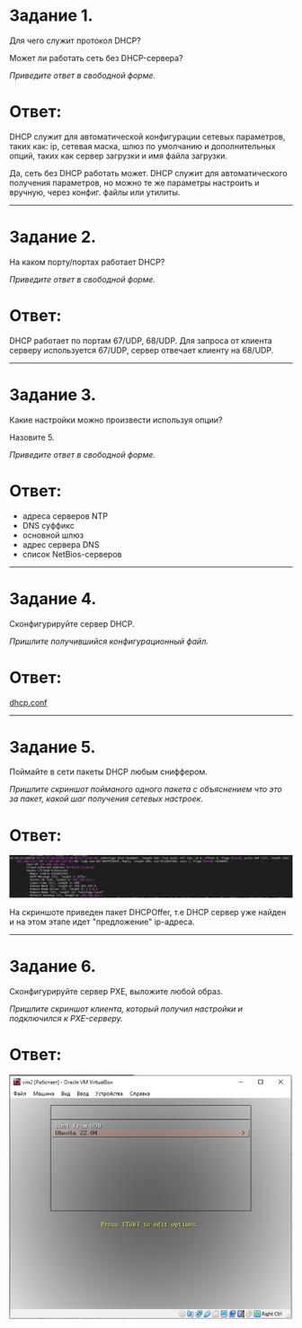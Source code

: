 # Задание 1.
Для чего служит протокол DHCP?

Может ли работать сеть без DHCP-сервера?

*Приведите ответ в свободной форме.*  

# Ответ:
DHCP служит для автоматической конфигурации сетевых параметров, таких как: ip, сетевая маска, 
шлюз по умолчанию и дополнительных опций, таких как сервер загрузки и имя файла загрузки.

Да, сеть без DHCP работать может. DHCP служит для автоматического получения параметров, но можно 
те же параметры настроить и вручную, через конфиг. файлы или утилиты.

---

# Задание 2.
На каком порту/портах работает DHCP?

*Приведите ответ в свободной форме.*  

# Ответ:  
DHCP работает по портам 67/UDP, 68/UDP. Для запроса от клиента серверу используется 67/UDP,
сервер отвечает клиенту на 68/UDP.

---

# Задание 3.
Какие настройки можно произвести используя опции?

Назовите 5.

*Приведите ответ в свободной форме.*  

# Ответ:
- адреса серверов NTP
- DNS суффикс
- основной шлюз
- адрес сервера DNS
- список NetBios-серверов  

---

# Задание 4.
Сконфигурируйте сервер DHCP.

*Пришлите получившийся конфигурационный файл.*

# Ответ:  
[dhcp.conf](dhcpd.conf)  

---

# Задание 5.
Поймайте в сети пакеты DHCP любым сниффером.

*Пришлите скриншот пойманого одного пакета с объяснением что это за пакет, какой шаг получения сетевых настроек.*

# Ответ:  
![pic1](1.PNG)  

На скриншоте приведен пакет DHCPOffer, т.е DHCP сервер уже найден и на этом этапе идет "предложение"
ip-адреса.  

---

# Задание 6.
Сконфигурируйте сервер PXE, выложите любой образ.

*Пришлите скриншот клиента, который получил настройки и подключился к PXE-серверу.*  

# Ответ:  
![pic2](2.PNG)  

